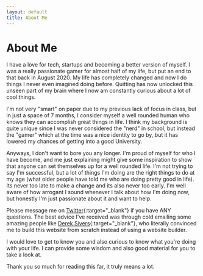 ```yaml
---
layout: default
title: About Me
---
```


# About Me

I have a love for tech, startups and becoming a better version of myself. I was a really passionate gamer for almost half of my life, but put an end to that back in August 2020. My life has completely changed and now I do things I never even imagined doing before. Quitting has now unlocked this unseen part of my brain where I now am constantly curious about a lot of cool things.

I'm not very "smart" on paper due to my previous lack of focus in class, but in just a space of 7 months, I consider myself a well rounded human who knows they can accomplish great things in life. I think my background is quite unique since I was never considered the "nerd" in school, but instead the "gamer" which at the time was a nice identity to go by, but it has lowered my chances of getting into a good University.

<!--
However, I was VERY (and I mean VERY) lucky to be accepted into a top 100 University here in the UK, for a degree in Computer Science. I'm not getting a degree because I rely on it or because I want to do a 9-5 job for the rest of my life, but because I want to increase the amount of options I have. A degree can help get my foot into the door for my career. Plus the way student debt is handled here in the UK is different to how it works in the US, so I'm not really concerned about the cost as much as others would in other countries. Yes I'm well aware of the value of the degree decreasing, but I want to also meet like minded people either on campus or an internship I work at. Hopefully when I gain enough experience of how a company operates, I'll aim to own equity in a company through starting my own one, or joining at an early stage startup. -->

Anyways, I don't want to bore you any longer. I'm proud of myself for who I have become, and me just explaining might give some inspiration to show that anyone can set themselves up for a well rounded life. I'm not trying to say I'm successful, but a lot of things I'm doing are the right things to do at my age (what older people have told me who are doing pretty good in life). Its never too late to make a change and its also never too early. I'm well aware of how arrogant I sound whenever I talk about how I'm doing now, but honestly I'm just passionate about it and want to help.

Please message me on [Twitter](https://twitter.com/parsamesgarha){:target="\_blank"} if you have ANY questions. The best advice I've received was through cold emailing some amazing people like [Derek Sivers](https://twitter.com/sivers){:target="\_blank"}, who literally convinced me to build this website from scratch instead of using a website builder.

I would love to get to know you and also curious to know what you're doing with your life. I can provide some wisdom and also good material for you to take a look at.

Thank you so much for reading this far, it truly means a lot.
